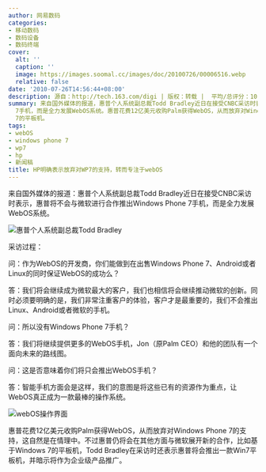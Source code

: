 ```yaml
---
author: 网易数码
categories:
- 移动数码
- 数码设备
- 数码终端
cover:
  alt: ''
  caption: ''
  image: https://images.soomal.cc/images/doc/20100726/00006516.webp
  relative: false
date: '2010-07-26T14:56:44+08:00'
description: 源自：http://tech.163.com/digi | 版权：转载 |  平均/总评分：10.00/10
summary: 来自国外媒体的报道，惠普个人系统副总裁Todd Bradley近日在接受CNBC采访时表示，惠普将不会与微软进行合作推出Windows Phone
  7手机，而是全力发展WebOS系统。惠普花费12亿美元收购Palm获得WebOS，从而放弃对Windows Phone 7的支持，这自然是在情理中。不过惠普仍将会在其他方面与微软展开新的合作，比如基于Windows
  7的平板机。
tags:
- webOS
- windows phone 7
- wp7
- hp
- 新闻稿
title: HP明确表示放弃对WP7的支持，转而专注于webOS
---
```


来自国外媒体的报道：惠普个人系统副总裁Todd Bradley近日在接受CNBC采访时表示，惠普将不会与微软进行合作推出Windows Phone 7手机，而是全力发展WebOS系统。

![惠普个人系统副总裁Todd Bradley](https://images.soomal.cc/images/doc/20100726/00006516.webp)



采访过程：



问：作为WebOS的开发商，你们能做到在出售Windows Phone 7、Android或者Linux的同时保证WebOS的成功么？



答：我们将会继续成为微软最大的客户，我们也相信将会继续推动微软的创新。同时必须要明确的是，我们非常注重客户的体验，客户才是最重要的，我们不会推出Linux、Android或者微软的手机。



问：所以没有Windows Phone 7手机？



答：我们将继续提供更多的WebOS手机，Jon（原Palm CEO）和他的团队有一个面向未来的路线图。



问：这是否意味着你们将只会推出WebOS手机？



答：智能手机方面会是这样，我们的意图是将这些已有的资源作为重点，让WebOS真正成为一款最棒的操作系统。



![webOS操作界面](https://images.soomal.cc/images/doc/20100726/00006515.webp)



惠普花费12亿美元收购Palm获得WebOS，从而放弃对Windows Phone 7的支持，这自然是在情理中。不过惠普仍将会在其他方面与微软展开新的合作，比如基于Windows 7的平板机，Todd Bradley在采访时还表示惠普将会推出一款Win7平板机，并暗示将作为企业级产品推广。